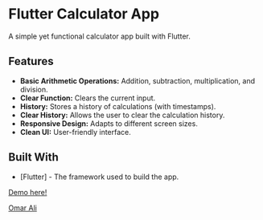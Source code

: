 # Flutter Calculator App

A simple yet functional calculator app built with Flutter.

## Features

* **Basic Arithmetic Operations:** Addition, subtraction, multiplication, and division.
* **Clear Function:** Clears the current input.
* **History:** Stores a history of calculations (with timestamps).
* **Clear History:** Allows the user to clear the calculation history.
* **Responsive Design:** Adapts to different screen sizes.
* **Clean UI:** User-friendly interface.

## Built With

* [Flutter] - The framework used to build the app.

[Demo here!](https://appetize.io/app/b_z3wz36pw6oppso5vks3rqdvru4)



[Omar Ali](https://omaralikml.github.io/)